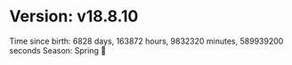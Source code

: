 # Version: v18.8.10
Time since birth: 6828 days, 163872 hours, 9832320 minutes, 589939200 seconds
Season: Spring 🌸
